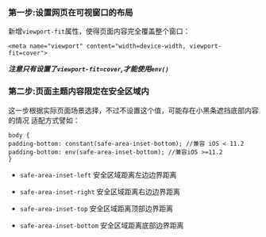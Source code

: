 ### 第一步:设置网页在可视窗口的布局
新增`viewport-fit`属性，使得页面内容完全覆盖整个窗口：
```
<meta name="viewport" content="width=device-width, viewport-fit=cover">
```
***注意只有设置了`viewport-fit=cover`,才能使用`env()`***


### 第二步:页面主题内容限定在安全区域内
这一步根据实际页面场景选择，不过不设置这个值，可能存在小黑条遮挡底部内容的情况
适配方式譬如：
```
body {
padding-bottom: constant(safe-area-inset-bottom); //兼容 iOS < 11.2
padding-bottom: env(safe-area-inset-bottom); //兼容iOS >=11.2
}
```

- `safe-area-inset-left`
安全区域距离左边边界距离

- `safe-area-inset-right`
安全区域距离右边边界距离

- `safe-area-inset-top`
安全区域距离顶部边界距离

- `safe-area-inset-bottom`
安全区域距离底部边界距离
